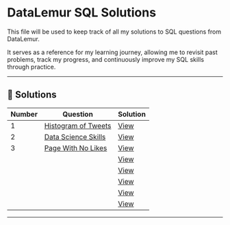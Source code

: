 # DataLemur SQL Solutions

This file will be used to keep track of all my solutions to SQL questions from DataLemur.

It serves as a reference for my learning journey, allowing me to revisit past problems, track my progress, and continuously improve my SQL skills through practice.

---

## 📂 Solutions

| Number | Question | Solution |
|--------|----------|----------|
| 1 | [Histogram of Tweets](https://datalemur.com/questions/sql-histogram-tweets) | [View](DataLemur/Easy/01_Histogram_of_Tweets.sql) |
| 2 | [Data Science Skills](https://datalemur.com/questions/matching-skills) | [View](solutions/example_question.sql) |
| 3 | [Page With No Likes](https://datalemur.com/questions/sql-page-with-no-likes) | [View]() |
|  | []() | [View]() |
|  | []() | [View]() |
|  | []() | [View]() |
|  | []() | [View]() |
|  | []() | [View]() |

---
